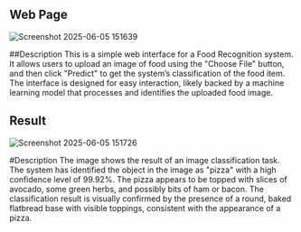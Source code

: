 ## Web Page
![Screenshot 2025-06-05 151639](https://github.com/user-attachments/assets/b90a6b7b-649e-4f34-a67a-55b2fc4b17bd)


##Description
This is a simple web interface for a Food Recognition system. It allows users to upload an image of food using the "Choose File" button, and then click "Predict" to get the system’s classification of the food item. The interface is designed for easy interaction, likely backed by a machine learning model that processes and identifies the uploaded food image.
## Result
![Screenshot 2025-06-05 151726](https://github.com/user-attachments/assets/21e12ffd-208a-46cb-a1e3-578b35d471aa)


#Description
The image shows the result of an image classification task. The system has identified the object in the image as "pizza" with a high confidence level of 99.92%. The pizza appears to be topped with slices of avocado, some green herbs, and possibly bits of ham or bacon. The classification result is visually confirmed by the presence of a round, baked flatbread base with visible toppings, consistent with the appearance of a pizza.








